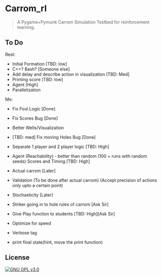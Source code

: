 # Carrom_rl
> A Pygame+Pymunk Carrom Simulation Testbed for reinforcement learning.

## To Do
Rest: 


- Initial Formation [TBD: low]
- C++? Bash? [Someone else]
- Add delay and describe action in visualization [TBD: Med]
- Printing score [TBD: low]
- Agent [High]
- Parallelization

Me:

- Fix Foul Logic [Done]
- Fix Scores Bug [Done] 
- Better Wells/Visualization 
- [TBD: med] Fix moving Holes Bug [Done]
- Separate 1 player and 2 player logic [TBD: High]
- Agent (Reachability) - better than random (100 + runs with random seeds) Scores and Timing [TBD: High]


- Actual carrom [Later]
- Validation (To be done after actual carrom) (Accept precision of actions only upto a certain point)
- Stochasticity [Later]
- Striker going in to hole rules of carrom [Ask Sir]
- Give Play function to students [TBD: High][Ask Sir]
- Optimize for speed
- Verbose tag
- print final state(hint, move the print function)




## License

[![GNU GPL v3.0](http://www.gnu.org/graphics/gplv3-127x51.png)](http://www.gnu.org/licenses/gpl.html)
